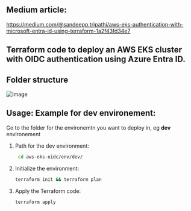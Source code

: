 ## Medium article:
 https://medium.com/@sandeepp.tripathi/aws-eks-authentication-with-microsoft-entra-id-using-terraform-1a2f43fd34e7
 
## Terraform code to deploy an AWS EKS cluster with OIDC authentication using Azure Entra ID.
## Folder structure
![image](https://github.com/user-attachments/assets/ee4c5898-1280-45ed-beef-65e57ea963e4)



## Usage: Example for dev environement:
Go to the folder for the environemtn you want to deploy in, eg **dev** environement
1. Path for the dev environment:
   ```bash
    cd aws-eks-oidc/env/dev/
   ```
2. Initialize the environment:
   ```bash
   terraform init && terraform plan
   ```
3. Apply the Terraform code:
   ```bash
   terraform apply
   ```
